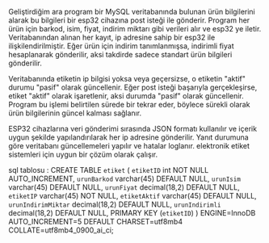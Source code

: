 Geliştirdiğim ara program bir MySQL veritabanında bulunan ürün bilgilerini alarak bu bilgileri bir esp32 cihazına post isteği ile gönderir. Program her ürün için barkod, isim, fiyat, indirim miktarı gibi verileri alır ve esp32 ye iletir. Veritabanından alınan her kayıt, ip adresine sahip bir esp32 ile ilişkilendirilmiştir. Eğer ürün için indirim tanımlanmışsa, indirimli fiyat hesaplanarak gönderilir, aksi takdirde sadece standart ürün bilgileri gönderilir.

Veritabanında etiketin ip bilgisi yoksa veya geçersizse, o etiketin "aktif" durumu "pasif" olarak güncellenir. Eğer post isteği başarıyla gerçekleşirse, etiket "aktif" olarak işaretlenir, aksi durumda "pasif" olarak güncellenir. Program bu işlemi belirtilen sürede bir tekrar eder, böylece sürekli olarak ürün bilgilerinin güncel kalması sağlanır.

ESP32 cihazlarına veri gönderimi sırasında JSON formatı kullanılır ve içerik uygun şekilde yapılandırılarak her ip adresine gönderilir. Yanıt durumuna göre veritabanı güncellemeleri yapılır ve hatalar loglanır. elektronik etiket sistemleri için uygun bir çözüm olarak çalışır.

sql tablosu :
CREATE TABLE `etiket` (
  `etiketID` int NOT NULL AUTO_INCREMENT,
  `urunBarkod` varchar(45) DEFAULT NULL,
  `urunIsim` varchar(45) DEFAULT NULL,
  `urunFiyat` decimal(18,2) DEFAULT NULL,
  `etiketIP` varchar(45) NOT NULL,
  `etiketAktif` varchar(45) DEFAULT NULL,
  `urunIndirimMiktar` decimal(18,2) DEFAULT NULL,
  `urunIndirimli` decimal(18,2) DEFAULT NULL,
  PRIMARY KEY (`etiketID`)
) ENGINE=InnoDB AUTO_INCREMENT=5 DEFAULT CHARSET=utf8mb4 COLLATE=utf8mb4_0900_ai_ci;
